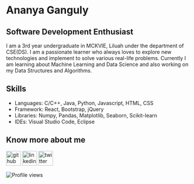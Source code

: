 
# Ananya Ganguly
## Software Development Enthusiast


I am a 3rd year undergraduate in MCKVIE, Liluah under the department of CSE(DS). 
I am a passionate learner who always loves to explore new technologies and implement to solve various real-life problems.
Currently I am learning about Machine Learning and Data Science and also working on my Data Structures and Algorithms.

## Skills
* Languages: C/C++, Java, Python, Javascript, HTML, CSS
* Framework: React, Bootstrap, jQuery 
* Libraries: Numpy, Pandas, Matplotlib, Seaborn, Scikit-learn
* IDEs: Visual Studio Code, Eclipse

 

## Know more about me
[<img src='https://cdn.jsdelivr.net/npm/simple-icons@3.0.1/icons/github.svg' alt='github' height='40'>](https://github.com/anaganguly12)  [<img src='https://cdn.jsdelivr.net/npm/simple-icons@3.0.1/icons/linkedin.svg' alt='linkedin' height='40'>](https://www.linkedin.com/in/ananya-ganguly-59aba921a/)  [<img src='https://cdn.jsdelivr.net/npm/simple-icons@3.0.1/icons/twitter.svg' alt='twitter' height='40'>](https://twitter.com/uniqueFire12)  

![Profile views](https://gpvc.arturio.dev/anaganguly12)  






